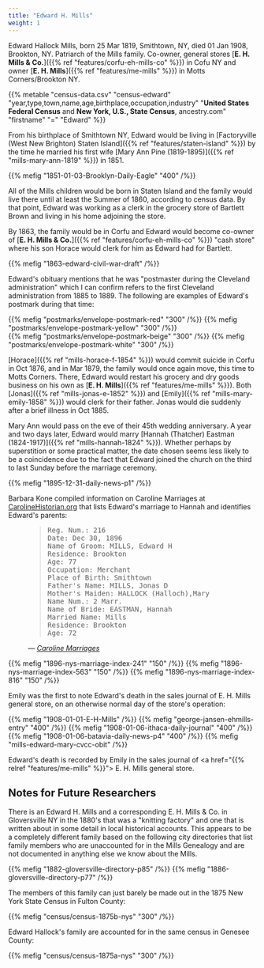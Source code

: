 ```yaml
---
title: "Edward H. Mills"
weight: 1
---
```


Edward Hallock Mills, born 25 Mar 1819, Smithtown, NY, died 01 Jan 1908, Brookton, NY. Patriarch of the Mills family. Co-owner, general stores [**E. H. Mills & Co.**]({{% ref "features/corfu-eh-mills-co" %}}) in Cofu NY and owner [**E. H. Mills**]({{% ref "features/me-mills" %}}) in Motts Corners/Brookton NY.

<!--more-->

{{% metable "census-data.csv" "census-edward" "year,type,town,name,age,birthplace,occupation,industry" "**United States Federal Census** and **New York, U.S., State Census**, ancestry.com" "firstname" "=" "Edward" %}}

From his birthplace of Smithtown NY, Edward would be living in [Factoryville (West New Brighton) Staten Island]({{% ref "features/staten-island" %}}) by the time he married his first wife [Mary Ann Pine (1819-1895)]({{% ref "mills-mary-ann-1819" %}}) in 1851.

{{% mefig "1851-01-03-Brooklyn-Daily-Eagle" "400" /%}}

All of the Mills children would be born in Staten Island and the family would live there until at least the Summer of 1860, according to census data. By that point, Edward was working as a clerk in the grocery store of Bartlett Brown and living in his home adjoining the store. 

By 1863, the family would be in Corfu and Edward would become co-owner of [**E. H. Mills & Co.**]({{% ref "features/corfu-eh-mills-co" %}}) "cash store" where his son Horace would clerk for him as Edward had for Bartlett. 

{{% mefig "1863-edward-civil-war-draft" /%}}

Edward's obituary mentions that he was "postmaster during the Cleveland administration" which I can confirm refers to the first Cleveland administration from 1885 to 1889. The following are examples of Edward's postmark during that time:

<div class="gallery">
  {{% mefig "postmarks/envelope-postmark-red" "300" /%}}
  {{% mefig "postmarks/envelope-postmark-yellow" "300" /%}}
</div>

<div class="gallery">
  {{% mefig "postmarks/envelope-postmark-beige" "300" /%}}
  {{% mefig "postmarks/envelope-postmark-white" "300" /%}}
</div>

[Horace]({{% ref "mills-horace-f-1854" %}}) would commit suicide in Corfu in Oct 1876, and in Mar 1879, the family would once again move, this time to Motts Corners. There, Edward would restart his grocery and dry goods business on his own as [**E. H. Mills**]({{% ref "features/me-mills" %}}). Both [Jonas]({{% ref "mills-jonas-e-1852" %}}) and [Emily]({{% ref "mills-mary-emily-1858" %}}) would clerk for their father. Jonas would die suddenly after a brief illness in Oct 1885.

Mary Ann would pass on the eve of their 45th wedding anniversary. A year and two days later, Edward would marry [Hannah (Thatcher) Eastman (1824-1917)]({{% ref "mills-hannah-1824" %}}). Whether perhaps by superstition or some practical matter, the date chosen seems less likely to be a coincidence due to the fact that Edward joined the church on the third to last Sunday before the marriage ceremony.

{{% mefig "1895-12-31-daily-news-p1" /%}}

Barbara Kone compiled information on Caroline Marriages at [CarolineHistorian.org](http://carolinehistorian.org) that lists Edward's marriage to Hannah and identifies Edward's parents:

<figure>
<blockquote>
<pre>
Reg. Num.: 216 
Date: Dec 30, 1896 
Name of Groom: MILLS, Edward H 
Residence: Brookton 
Age: 77 
Occupation: Merchant 
Place of Birth: Smithtown
Father's Name: MILLS, Jonas D
Mother's Maiden: HALLOCK (Halloch),Mary
Name Num.: 2 Marr. 
Name of Bride: EASTMAN, Hannah 
Married Name: Mills 
Residence: Brookton 
Age: 72
</pre>
</blockquote>
<figcaption>
— <cite>
<a href="https://storage.googleapis.com/wzukusers/user-27930635/documents/5d5c4f9eb1e78I79rYeM/Caroline_marriages.pdf">Caroline Marriages</a>
</cite>
</figcaption>
</figure>

<div class="gallery">
{{% mefig "1896-nys-marriage-index-241" "150" /%}}
{{% mefig "1896-nys-marriage-index-563" "150" /%}}
{{% mefig "1896-nys-marriage-index-816" "150" /%}}
</div>

Emily was the first to note Edward's death in the sales journal of E. H. Mills general store, on an otherwise normal day of the store's operation:

{{% mefig "1908-01-01-E-H-Mills" /%}}
{{% mefig "george-jansen-ehmills-entry" "400" /%}}
{{% mefig "1908-01-06-ithaca-daily-journal" "400" /%}}
{{% mefig "1908-01-06-batavia-daily-news-p4" "400" /%}}
{{% mefig "mills-edward-mary-cvcc-obit" /%}}

Edward's death is recorded by Emily in the sales journal of <a href="{{% relref "features/me-mills" %}}"> E. H. Mills general store</a>.

## Notes for Future Researchers

There is an Edward H. Mills and a corresponding E. H. Mills & Co. in Gloversville NY in the 1880's that was a "knitting factory" and one that is written about in some detail in local historical accounts. This appears to be a completely different family based on the following city directories that list family members who are unaccounted for in the Mills Genealogy and are not documented in anything else we know about the Mills. 

{{% mefig "1882-gloversville-directory-p85" /%}}
{{% mefig "1886-gloversville-directory-p77" /%}}

The members of this family can just barely be made out in the 1875 New York State Census in Fulton County:

{{% mefig "census/census-1875b-nys" "300" /%}}

Edward Hallock's family are accounted for in the same census in Genesee County:
 
 {{% mefig "census/census-1875a-nys" "300" /%}}
 





